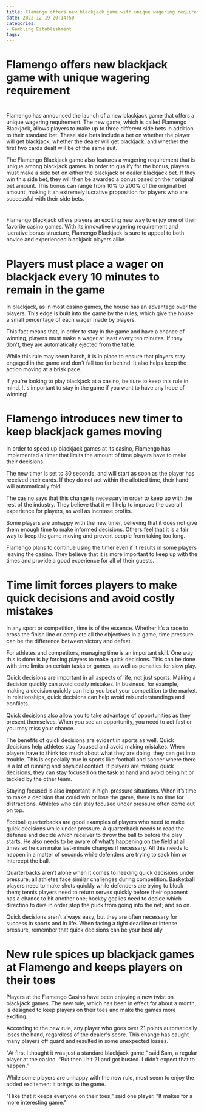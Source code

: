 ```yaml
---
title: Flamengo offers new blackjack game with unique wagering requirement
date: 2022-12-19 20:14:50
categories:
- Gambling Establishment
tags:
---
```



#  Flamengo offers new blackjack game with unique wagering requirement

#

Flamengo has announced the launch of a new blackjack game that offers a unique wagering requirement. The new game, which is called Flamengo Blackjack, allows players to make up to three different side bets in addition to their standard bet. These side bets include a bet on whether the player will get blackjack, whether the dealer will get blackjack, and whether the first two cards dealt will be of the same suit.

The Flamengo Blackjack game also features a wagering requirement that is unique among blackjack games. In order to qualify for the bonus, players must make a side bet on either the blackjack or dealer blackjack bet. If they win this side bet, they will then be awarded a bonus based on their original bet amount. This bonus can range from 10% to 200% of the original bet amount, making it an extremely lucrative proposition for players who are successful with their side bets.

#

Flamengo Blackjack offers players an exciting new way to enjoy one of their favorite casino games. With its innovative wagering requirement and lucrative bonus structure, Flamengo Blackjack is sure to appeal to both novice and experienced blackjack players alike.

#  Players must place a wager on blackjack every 10 minutes to remain in the game

In blackjack, as in most casino games, the house has an advantage over the players. This edge is built into the game by the rules, which give the house a small percentage of each wager made by players. 

This fact means that, in order to stay in the game and have a chance of winning, players must make a wager at least every ten minutes. If they don't, they are automatically ejected from the table. 

While this rule may seem harsh, it is in place to ensure that players stay engaged in the game and don't fall too far behind. It also helps keep the action moving at a brisk pace. 

If you're looking to play blackjack at a casino, be sure to keep this rule in mind. It's important to stay in the game if you want to have any hope of winning!

#  Flamengo introduces new timer to keep blackjack games moving

In order to speed up blackjack games at its casino, Flamengo has implemented a timer that limits the amount of time players have to make their decisions.

The new timer is set to 30 seconds, and will start as soon as the player has received their cards. If they do not act within the allotted time, their hand will automatically fold.

The casino says that this change is necessary in order to keep up with the rest of the industry. They believe that it will help to improve the overall experience for players, as well as increase profits.

Some players are unhappy with the new timer, believing that it does not give them enough time to make informed decisions. Others feel that it is a fair way to keep the game moving and prevent people from taking too long.

Flamengo plans to continue using the timer even if it results in some players leaving the casino. They believe that it is more important to keep up with the times and provide a good experience for all of their guests.

#  Time limit forces players to make quick decisions and avoid costly mistakes

In any sport or competition, time is of the essence. Whether it’s a race to cross the finish line or complete all the objectives in a game, time pressure can be the difference between victory and defeat.

For athletes and competitors, managing time is an important skill. One way this is done is by forcing players to make quick decisions. This can be done with time limits on certain tasks or games, as well as penalties for slow play.

Quick decisions are important in all aspects of life, not just sports. Making a decision quickly can avoid costly mistakes. In business, for example, making a decision quickly can help you beat your competition to the market. In relationships, quick decisions can help avoid misunderstandings and conflicts.

Quick decisions also allow you to take advantage of opportunities as they present themselves. When you see an opportunity, you need to act fast or you may miss your chance.

The benefits of quick decisions are evident in sports as well. Quick decisions help athletes stay focused and avoid making mistakes. When players have to think too much about what they are doing, they can get into trouble. This is especially true in sports like football and soccer where there is a lot of running and physical contact. If players are making quick decisions, they can stay focused on the task at hand and avoid being hit or tackled by the other team.

Staying focused is also important in high-pressure situations. When it’s time to make a decision that could win or lose the game, there is no time for distractions. Athletes who can stay focused under pressure often come out on top.

Football quarterbacks are good examples of players who need to make quick decisions while under pressure. A quarterback needs to read the defense and decide which receiver to throw the ball to before the play starts. He also needs to be aware of what’s happening on the field at all times so he can make last-minute changes if necessary. All this needs to happen in a matter of seconds while defenders are trying to sack him or intercept the ball.

Quarterbacks aren’t alone when it comes to needing quick decisions under pressure; all athletes face similar challenges during competition. Basketball players need to make shots quickly while defenders are trying to block them; tennis players need to return serves quickly before their opponent has a chance to hit another one; hockey goalies need to decide which direction to dive in order stop the puck from going into the net; and so on.

Quick decisions aren’t always easy, but they are often necessary for success in sports and in life. When facing a tight deadline or intense pressure, remember that quick decisions can be your best ally

#  New rule spices up blackjack games at Flamengo and keeps players on their toes

Players at the Flamengo Casino have been enjoying a new twist on blackjack games. The new rule, which has been in effect for about a month, is designed to keep players on their toes and make the games more exciting.

According to the new rule, any player who goes over 21 points automatically loses the hand, regardless of the dealer's score. This change has caught many players off guard and resulted in some unexpected losses.

"At first I thought it was just a standard blackjack game," said Sam, a regular player at the casino. "But then I hit 21 and got busted. I didn't expect that to happen."

While some players are unhappy with the new rule, most seem to enjoy the added excitement it brings to the game.

"I like that it keeps everyone on their toes," said one player. "It makes for a more interesting game."